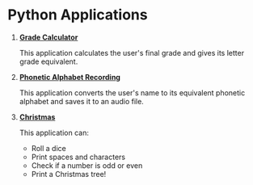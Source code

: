 # Python Applications

1.   **[Grade Calculator](./cst8279/python_projects/grade_calculator.py)**

     This application calculates the user's final grade and gives its letter grade equivalent.

2.  **[Phonetic Alphabet Recording](/.phonetic_alphabet.py)**

    This application converts the user's name to its equivalent phonetic alphabet and saves it to an audio file.

3.  **[Christmas](./driver.py)**

    This application can:

    -   Roll a dice
    -   Print spaces and characters
    -   Check if a number is odd or even
    -   Print a Christmas tree!